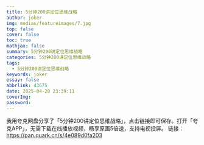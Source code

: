 ```yaml
---
title: 5分钟200讲定位思维战略
author: joker
img: medias/featureimages/7.jpg
top: false
cover: false
toc: true
mathjax: false
summary: 5分钟200讲定位思维战略
categories: 5分钟200讲定位思维战略
tags:
  - 5分钟200讲定位思维战略
keywords: joker
essay: false
abbrlink: 43675
date: 2025-04-20 23:39:11
coverImg:
password:
---
```


我用夸克网盘分享了「5分钟200讲定位思维战略」，点击链接即可保存。打开「夸克APP」，无需下载在线播放视频，畅享原画5倍速，支持电视投屏。
链接：https://pan.quark.cn/s/4e089d0fa203
